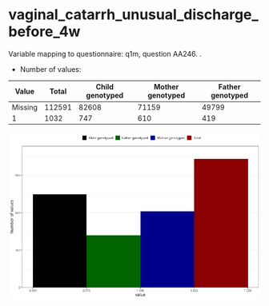 # vaginal_catarrh_unusual_discharge_before_4w
Variable mapping to questionnaire: q1m, question AA246.
.
- Number of values:

| Value | Total | Child genotyped | Mother genotyped | Father genotyped |
| ----- | ----- | --------------- | ---------------- | ---------------- |
| Missing | 112591 | 82608 | 71159 | 49799 |
| 1 | 1032 | 747 | 610 |419 |



![](vaginal_catarrh_unusual_discharge_before_4w_n.png)




